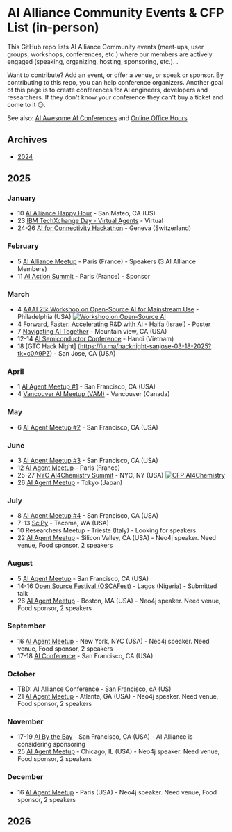# AI Alliance Community Events & CFP List (in-person) 

This GitHub repo lists AI Alliance Community events (meet-ups, user groups, workshops, conferences, etc.) where our members are actively engaged (speaking, organizing, hosting, sponsoring, etc.). .

Want to contribute? Add an event, or offer a venue, or speak or sponsor.  By contributing to this repo, you can help conference organizers. Another goal of this page is to create conferences for AI engineers, developers and researchers.
If they don't know your conference they can't buy a ticket and come to it 😏.

See also: [AI Awesome AI Conferences](awesome-ai-conferences.md) and [Online Office Hours](../online/office-hours.md)

## Archives
* [2024](archives/2024.md)

## 2025

### January
* 10 [AI Alliance Happy Hour](https://lu.ma/tg7mwi7t) - San Mateo, CA (US)
* 23 [IBM TechXchange Day - Virtual Agents](https://ibmtechxchange-virtual-agents.bemyapp.com) - Virtual
* 24-26 [AI for Connectivity Hackathon](https://lablab.ai/event/ai-for-connectivity-hackathon) - Geneva (Switzerland)

### February
* 5 [AI Alliance Meetup](https://lu.ma/vejv8xcx) - Paris (France) - Speakers (3 AI Alliance Members)
* 11 [AI Action Summit](https://www.elysee.fr/en/sommet-pour-l-action-sur-l-ia) - Paris (France) - Sponsor
  
### March
* 4 [AAAI 25: Workshop on Open-Source AI for Mainstream Use](https://the-ai-alliance.github.io/AAAI-25-Workshop-on-Open-Source-AI-for-Mainstream-Use/#aaai-25-workshop-on-open-source-ai-for-mainstream-use) - Philadelphia (USA) <a href="https://the-ai-alliance.github.io/AAAI-25-Workshop-on-Open-Source-AI-for-Mainstream-Use/submission-details/"><img alt="Workshop on Open-Source AI" src="https://img.shields.io/static/v1?label=CFP&message=until%2024-November-2024&color=red"></a>
* 4 [Forward, Faster: Accelerating R&D with AI](https://research.ibm.com/haifa/forward%20faster-2025/index.html) - Haifa (Israel) - Poster
* 7 [Navigating AI Together](https://www.eventbrite.com/e/navigating-ai-together-a-bay-area-community-college-unconference-tickets-1231783340129) - Mountain view, CA (USA)
* 12-14 [AI Semiconductor Conference](https://www.aisc.events) - Hanoi (Vietnam)
* 18 [GTC Hack Night] (https://lu.ma/hacknight-sanjose-03-18-2025?tk=c0A9PZ) - San Jose, CA (USA)
  
### April
* 1 [AI Agent Meetup #1](https://lu.ma/cspedjbp) - San Francisco, CA (USA)
* 4 [Vancouver AI Meetup (VAM)](https://lu.ma/3plvmyg1) - Vancouver (Canada)

### May
* 6 [AI Agent Meetup #2](https://lu.ma/i499vcak) - San Francisco, CA (USA)

### June
* 3 [AI Agent Meetup #3](https://lu.ma/o648ixbd) - San Francisco, CA (USA)
* 12 [AI Agent Meetup](https://lu.ma/9vh5spxk) - Paris (France) 
* 25-27 [NYC AI4Chemistry Summit](https://wp.nyu.edu/sccpc/nyc-ai4chemistry-summit) - NYC, NY (USA) <a href="https://wp.nyu.edu/sccpc/abstract-submission/"><img alt="CFP AI4Chemistry" src="https://img.shields.io/static/v1?label=CFP&message=until%2015-April-2025&color=red"></a>
* 26 [AI Agent Meetup](https://lu.ma/otnenctx) - Tokyo (Japan)  

### July
* 8 [AI Agent Meetup #4](https://lu.ma/3h56ba2z) - San Francisco, CA (USA)
* 7-13 [SciPy](https://www.scipy2025.scipy.org/) - Tacoma, WA (USA)
* 10 Researchers Meetup - Trieste (Italy) - Looking for speakers
* 22 [AI Agent Meetup]() - Silicon Valley, CA (USA) - Neo4j speaker. Need venue, Food sponsor, 2 speakers

### August
* 5 [AI Agent Meetup](https://lu.ma/i499vcak) - San Francisco, CA (USA)
* 14-16 [Open Source Festival (OSCAFest)](https://festival.oscafrica.org) - Lagos (Nigeria) - Submitted talk
* 26 [AI Agent Meetup]() - Boston, MA (USA) - Neo4j speaker. Need venue, Food sponsor, 2 speakers

### September
* 16 [AI Agent Meetup]() - New York, NYC (USA) - Neo4j speaker. Need venue, Food sponsor, 2 speakers
* 17-18 [AI Conference](https://aiconference.com/) - San Francisco, CA (USA)

### October
* TBD: AI Alliance Conference - San Francisco, cA (US) 
* 21 [AI Agent Meetup]() - Atlanta, GA (USA) - Neo4j speaker. Need venue, Food sponsor, 2 speakers

### November
* 17-19 [AI By the Bay](https://ai.bythebay.io/) - San Francisco, CA (USA) - AI Alliance is considering sponsoring
* 25 [AI Agent Meetup]() - Chicago, IL (USA) - Neo4j speaker. Need venue, Food sponsor, 2 speakers

### December
* 16 [AI Agent Meetup]() - Paris (USA) - Neo4j speaker. Need venue, Food sponsor, 2 speakers


## 2026

